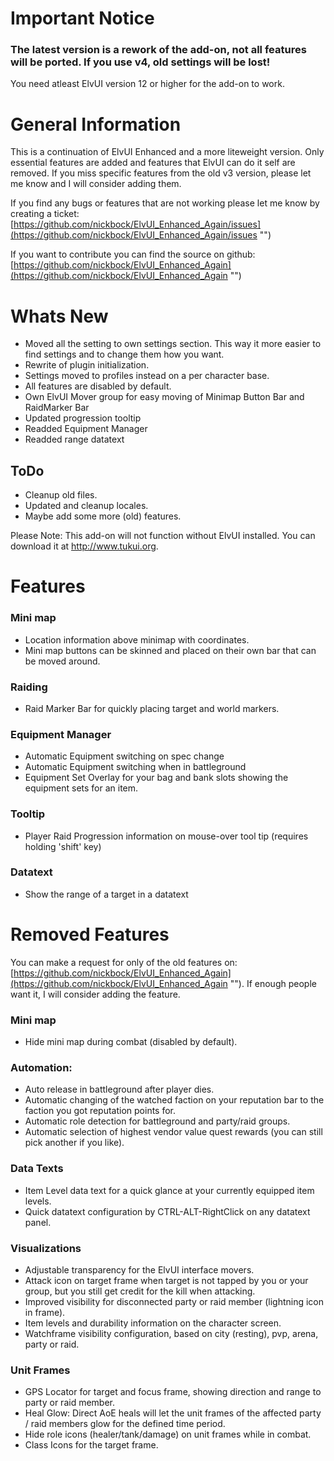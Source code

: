 # Important Notice
### **The latest version is a rework of the add-on, not all features will be ported. If you use v4, old settings will be lost!**

You need atleast ElvUI version 12 or higher for the add-on to work.

# General Information
This is a continuation of ElvUI Enhanced and a more liteweight version. Only essential features are added and features that ElvUI can do it self are removed. If you miss specific features from the old v3 version, please let me know and I will consider adding them.

If you find any bugs or features that are not working please let me know by creating a ticket: [https://github.com/nickbock/ElvUI_Enhanced_Again/issues](https://github.com/nickbock/ElvUI_Enhanced_Again/issues "")

If you want to contribute you can find the source on github: [https://github.com/nickbock/ElvUI_Enhanced_Again](https://github.com/nickbock/ElvUI_Enhanced_Again "")

# Whats New
- Moved all the setting to own settings section. This way it more easier to find settings and to change them how you want.
- Rewrite of plugin initialization.
- Settings moved to profiles instead on a per character base.
- All features are disabled by default.
- Own ElvUI Mover group for easy moving of Minimap Button Bar and RaidMarker Bar
- Updated progression tooltip
- Readded Equipment Manager
- Readded range datatext

## ToDo
- Cleanup old files.
- Updated and cleanup locales.
- Maybe add some more (old) features.

Please Note: This add-on will not function without ElvUI installed. You can download it at http://www.tukui.org.
# Features
### Mini map
- Location information above minimap with coordinates.
- Mini map buttons can be skinned and placed on their own bar that can be moved around.
### Raiding
- Raid Marker Bar for quickly placing target and world markers.
### Equipment Manager
- Automatic Equipment switching on spec change
- Automatic Equipment switching when in battleground
- Equipment Set Overlay for your bag and bank slots showing the equipment sets for an item.
### Tooltip
- Player Raid Progression information on mouse-over tool tip (requires holding 'shift' key)
### Datatext
- Show the range of a target in a datatext

# Removed Features
You can make a request for only of the old features on: [https://github.com/nickbock/ElvUI_Enhanced_Again](https://github.com/nickbock/ElvUI_Enhanced_Again ""). 
If enough people want it, I will consider adding the feature.

### Mini map
- Hide mini map during combat (disabled by default).
### Automation:
- Auto release in battleground after player dies.
- Automatic changing of the watched faction on your reputation bar to the faction you got reputation points for.
- Automatic role detection for battleground and party/raid groups.
- Automatic selection of highest vendor value quest rewards (you can still pick another if you like).
### Data Texts
- Item Level data text for a quick glance at your currently equipped item levels.
- Quick datatext configuration by CTRL-ALT-RightClick on any datatext panel.
### Visualizations
- Adjustable transparency for the ElvUI interface movers.
- Attack icon on target frame when target is not tapped by you or your group, but you still get credit for the kill when attacking.
- Improved visibility for disconnected party or raid member (lightning icon in frame).
- Item levels and durability information on the character screen.
- Watchframe visibility configuration, based on city (resting), pvp, arena, party or raid.
### Unit Frames
- GPS Locator for target and focus frame, showing direction and range to party or raid member.
- Heal Glow: Direct AoE heals will let the unit frames of the affected party / raid members glow for the defined time period.
- Hide role icons (healer/tank/damage) on unit frames while in combat.
- Class Icons for the target frame.

